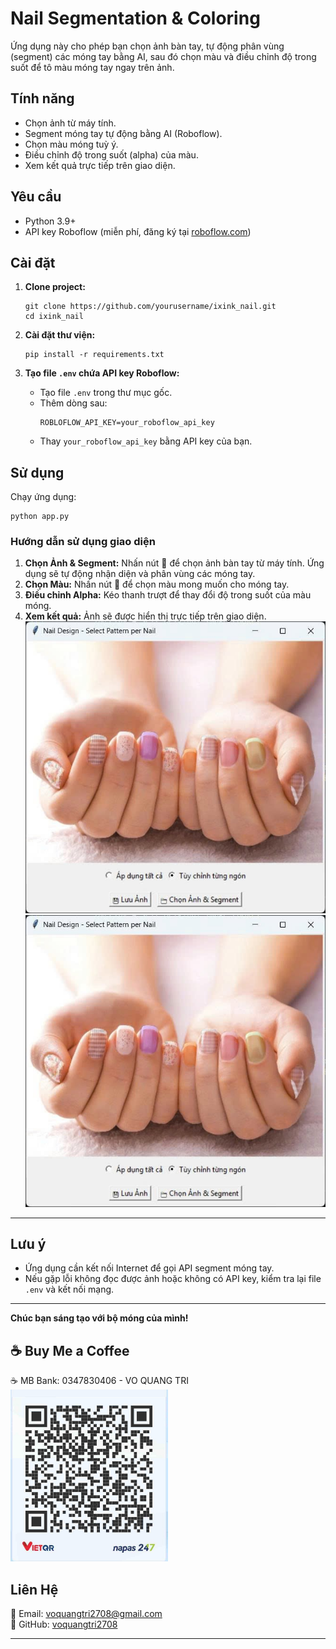 # Nail Segmentation & Coloring

Ứng dụng này cho phép bạn chọn ảnh bàn tay, tự động phân vùng (segment) các móng tay bằng AI, sau đó chọn màu và điều chỉnh độ trong suốt để tô màu móng tay ngay trên ảnh.

## Tính năng

- Chọn ảnh từ máy tính.
- Segment móng tay tự động bằng AI (Roboflow).
- Chọn màu móng tuỳ ý.
- Điều chỉnh độ trong suốt (alpha) của màu.
- Xem kết quả trực tiếp trên giao diện.

## Yêu cầu

- Python 3.9+
- API key Roboflow (miễn phí, đăng ký tại [roboflow.com](https://roboflow.com/))

## Cài đặt

1. **Clone project:**
   ```
   git clone https://github.com/yourusername/ixink_nail.git
   cd ixink_nail
   ```

2. **Cài đặt thư viện:**
   ```
   pip install -r requirements.txt
   ```

3. **Tạo file `.env` chứa API key Roboflow:**
   - Tạo file `.env` trong thư mục gốc.
   - Thêm dòng sau:
     ```
     ROBLOFLOW_API_KEY=your_roboflow_api_key
     ```
   - Thay `your_roboflow_api_key` bằng API key của bạn.

## Sử dụng

Chạy ứng dụng:
```
python app.py
```

### Hướng dẫn sử dụng giao diện

1. **Chọn Ảnh & Segment:** Nhấn nút 📁 để chọn ảnh bàn tay từ máy tính. Ứng dụng sẽ tự động nhận diện và phân vùng các móng tay.
2. **Chọn Màu:** Nhấn nút 🎨 để chọn màu mong muốn cho móng tay.
3. **Điều chỉnh Alpha:** Kéo thanh trượt để thay đổi độ trong suốt của màu móng.
4. **Xem kết quả:** Ảnh sẽ được hiển thị trực tiếp trên giao diện.
![alt text](image.png)
![alt text](image.png)
---
## Lưu ý

- Ứng dụng cần kết nối Internet để gọi API segment móng tay.
- Nếu gặp lỗi không đọc được ảnh hoặc không có API key, kiểm tra lại file `.env` và kết nối mạng.

---

**Chúc bạn sáng tạo với bộ móng của mình!**

## ☕ Buy Me a Coffee
☕ MB Bank: 0347830406 - VO QUANG TRI 
<img src="qr.png" width="50%">
## **Liên Hệ**  
📧 Email: voquangtri2708@gmail.com  
🔗 GitHub: [voquangtri2708](https://github.com/voquangtri2708)  

---